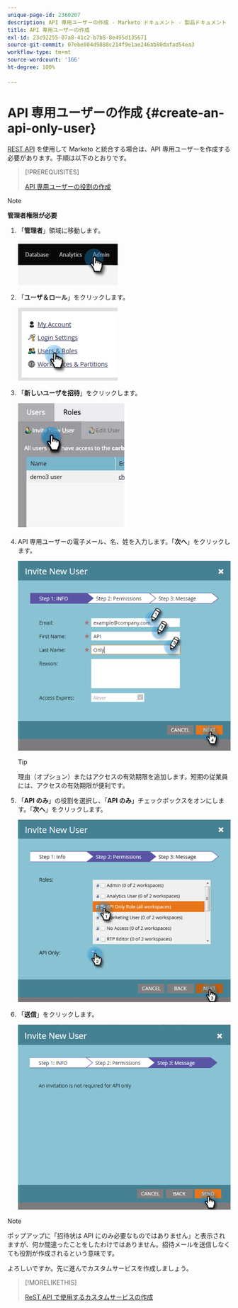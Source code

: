 ```yaml
---
unique-page-id: 2360207
description: API 専用ユーザーの作成 - Marketo ドキュメント - 製品ドキュメント
title: API 専用ユーザーの作成
exl-id: 23c92255-07a8-41c2-b7b8-8e495d135671
source-git-commit: 07ebe804d9888c214f9e1ae246ab80dafad54ea3
workflow-type: tm+mt
source-wordcount: '166'
ht-degree: 100%

---
```


# API 専用ユーザーの作成 {#create-an-api-only-user}

[REST API](https://developers.marketo.com/documentation/rest/) を使用して Marketo と統合する場合は、API 専用ユーザーを作成する必要があります。手順は以下のとおりです。

>[!PREREQUISITES]
>
>[API 専用ユーザーの役割の作成](/help/marketo/product-docs/administration/users-and-roles/create-an-api-only-user-role.md)

>[!NOTE]
>
>**管理者権限が必要**

1. 「**管理者**」領域に移動します。

   ![](assets/create-an-api-only-user-1.png)

1. 「**ユーザ＆ロール**」をクリックします。

   ![](assets/create-an-api-only-user-2.png)

1. 「**新しいユーザを招待**」をクリックします。

   ![](assets/create-an-api-only-user-3.png)

1. API 専用ユーザーの電子メール、名、姓を入力します。「**次へ**」をクリックします。

   ![](assets/create-an-api-only-user-4.png)

   >[!TIP]
   >
   >理由（オプション）またはアクセスの有効期限を追加します。短期の従業員には、アクセスの有効期限が便利です。

1. 「**API のみ**」の役割を選択し、「**API のみ**」チェックボックスをオンにします。「**次へ**」をクリックします。

   ![](assets/create-an-api-only-user-5.png)

1. 「**送信**」をクリックします。

   ![](assets/create-an-api-only-user-6.png)

>[!NOTE]
>
>ポップアップに「招待状は API にのみ必要なものではありません」と表示されますが、何か間違ったことをしたわけではありません。招待メールを送信しなくても役割が作成されるという意味です。

よろしいですか。先に進んでカスタムサービスを作成しましょう。

>[!MORELIKETHIS]
>
>[ReST API で使用するカスタムサービスの作成](/help/marketo/product-docs/administration/additional-integrations/create-a-custom-service-for-use-with-rest-api.md)
